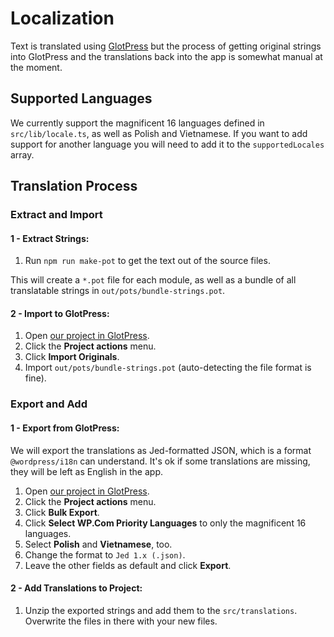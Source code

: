 # Localization

Text is translated using [GlotPress](https://translate.wordpress.com) but the
process of getting original strings into GlotPress and the translations back
into the app is somewhat manual at the moment.

## Supported Languages

We currently support the magnificent 16 languages defined in `src/lib/locale.ts`, 
as well as Polish and Vietnamese.
If you want to add support for another language you will need to add it to the
`supportedLocales` array.

## Translation Process

### Extract and Import

#### 1 - Extract Strings:

   1. Run `npm run make-pot` to get the text out of the source
   files.
   
   This will create a `*.pot` file for each module, as well as a bundle
   of all translatable strings in `out/pots/bundle-strings.pot`.

#### 2 - Import to GlotPress:

   1. Open [our project in GlotPress](https://translate.wordpress.com/projects/studio/).
   2. Click the **Project actions** menu.
   3. Click **Import Originals**.
   4. Import `out/pots/bundle-strings.pot` (auto-detecting the file format is fine).

### Export and Add

#### 1 - Export from GlotPress:

We will export the translations as Jed-formatted JSON, which is a format
`@wordpress/i18n` can understand. It's ok if some translations are missing,
they will be left as English in the app.

   1. Open [our project in GlotPress](https://translate.wordpress.com/projects/studio/).
   2. Click the **Project actions** menu.
   3. Click **Bulk Export**.
   4. Click **Select WP.Com Priority Languages** to only the magnificent 16 languages.
   5. Select **Polish** and **Vietnamese**, too.
   6. Change the format to `Jed 1.x (.json)`.
   7. Leave the other fields as default and click **Export**.

#### 2 - Add Translations to Project:
   1. Unzip the exported strings and add them to the `src/translations`. Overwrite
   the files in there with your new files.
